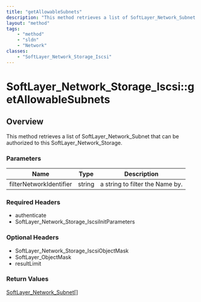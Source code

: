 ```yaml
---
title: "getAllowableSubnets"
description: "This method retrieves a list of SoftLayer_Network_Subnet that can be authorized to this SoftLayer_Network_Storage."
layout: "method"
tags:
    - "method"
    - "sldn"
    - "Network"
classes:
    - "SoftLayer_Network_Storage_Iscsi"
---
```

# SoftLayer_Network_Storage_Iscsi::getAllowableSubnets
## Overview 
This method retrieves a list of SoftLayer_Network_Subnet that can be authorized to this SoftLayer_Network_Storage. 

### Parameters 
|Name | Type | Description |
| --- | --- | --- |
|filterNetworkIdentifier| string| a string to filter the Name by.|


### Required Headers
* authenticate
* SoftLayer_Network_Storage_IscsiInitParameters

### Optional Headers
* SoftLayer_Network_Storage_IscsiObjectMask
* SoftLayer_ObjectMask
* resultLimit

### Return Values
<a href='/reference/datatypes/SoftLayer_Network_Subnet'>SoftLayer_Network_Subnet[] </a>

